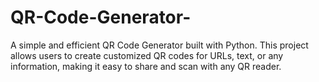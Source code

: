 # QR-Code-Generator-
A simple and efficient QR Code Generator built with Python. This project allows users to create customized QR codes for URLs, text, or any information, making it easy to share and scan with any QR reader.
